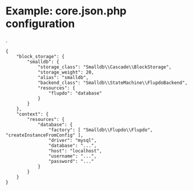 Example: core.json.php configuration
====================================

.

    {
        "block_storage": {
            "smalldb": {
                "storage_class": "Smalldb\\Cascade\\BlockStorage",
                "storage_weight": 20,
                "alias": "smalldb",
                "backend_class": "Smalldb\\StateMachine\\FlupdoBackend",
                "resources": {
                    "flupdo": "database"
                }
            }
        },
        "context": {
            "resources": {
                "database": {
                    "factory": [ "Smalldb\\Flupdo\\Flupdo", "createInstanceFromConfig" ],
                    "driver": "mysql",
                    "database": "...",
                    "host": "localhost",
                    "username": "...",
                    "password": "..."
                }
            }
        }
    }

